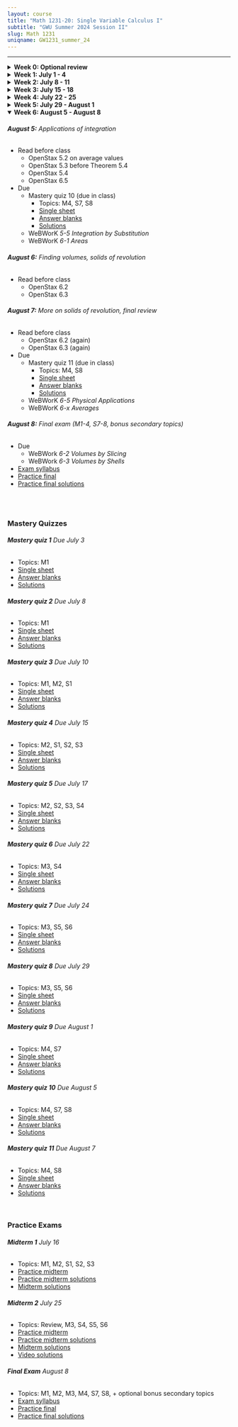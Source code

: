 ```yaml
---
layout: course
title: "Math 1231-20: Single Variable Calculus I"
subtitle: "GWU Summer 2024 Session II"
slug: Math 1231
uniqname: GW1231_summer_24
---
```


---
<details markdown="1">
<summary><b>Week 0: Optional review</b></summary>

<br>
Some of the most common things that trip people up in this course are more to do with algebra and trig than calculus itself. If you feel at all fuzzy with topics like factoring polynomials, the unit circle, or exponent rules, I would highly recommend doing a little review on [Khan Academy](https://www.khanacademy.org/math/algebra2) either before the course starts or at the beginning of the course. Here are some specific sections from the Algebra II course there that will come up a lot in Math 1231: 

- [Unit 3: Polynomial factorization](https://www.khanacademy.org/math/algebra2/x2ec2f6f830c9fb89:poly-factor) 
	- Factoring higher degree polynomials
	- Factoring using structure
- [Unit 6: Rational exponents and radicals](https://www.khanacademy.org/math/algebra2/x2ec2f6f830c9fb89:exp)
	- Rational exponents
	- Properties of exponents (rational exponents)
	- Evaluating exponents & radicals
- [Unit 11: Trigonometry](https://www.khanacademy.org/math/algebra2/x2ec2f6f830c9fb89:trig) 
	- Unit circle introduction
	- The Pythagorean identity
	- Trigonometric values of special angles
	- Graphs of sin(x), cos(x), and tan(x)

<br>In addition to the above, you can also get started reading the textbook. The first chapter reviews functions---we'll cover sections 1.1, 1.2, and 1.3. 

</details>


<details markdown="1">
<summary><b>Week 1: July 1 - 4</b></summary>

###### **July 1:** Syllabus, review of functions, intro to limits
- Read before class
	- [Course syllabus](/assets/documents/GW1231_summer_24_syllabus.pdf)
	- OpenStax 1.1-3 on functions
	- OpenStax 2.2 except for infinite limits

###### **July 2:** Limit laws, continuity, trig limits
- Read before class
	- OpenStax 2.3
	- OpenStax 2.4

###### **July 3:** Infinite limits 
- Read before class
	- OpenStax 2.2 on infinite limits
	- OpenStax 4.6, ignore anything to do with sketching graphs, formal definitions, or transcendental functions
	- OpenStax 3.1
- Due
	- Mastery quiz 1 (due in class)
		- Topics: M1
		- [Single sheet](/assets/documents/mq1_single_sheet.pdf)
		- [Answer blanks](/assets/documents/mq1_answer_blanks.pdf)
		- [Solutions](/assets/documents/mq1_solutions.pdf)
	- WeBWorK *0 Tutorial*
	- WeBWorK *1-1 Functions* 

###### **July 4:** Holiday, no class 

###### **Due Sunday 7/7:**
- WeBWorK *2-3a Limit Laws*
- WeBWorK *2-3b Computing Limits*
- WeBWorK *2-3c Squeeze Theorem*
- WeBWorK *2-3d Trigonometric Limits*
- WeBWorK *2-4 Continuity*

<br>

</details>


<details markdown="1">
<summary><b>Week 2: July 8 - 11</b></summary>

###### **July 8:** Defining and computing derivatives
- Read before class
	- OpenStax 3.1 (again)
	- OpenStax 3.2 
	- OpenStax 3.3
- Due
	- Mastery quiz 2 (due in class)
		- Topics: M1
		- [Single sheet](/assets/documents/mq2_single_sheet.pdf)
		- [Answer blanks](/assets/documents/mq2_answer_blanks.pdf)
		- [Solutions](/assets/documents/mq2_solutions.pdf)
	- WeBWorK *2-2 Infinite Limits*
	- WeBWorK *4-6 Limits at Infinity*

###### **July 9:** Trig derivatives, chain rule
- Read before class
	- OpenStax 3.5
	- OpenStax 3.6

###### **July 10:** Rates of change, linear approximation
- Read before class
	- OpenStax 3.4
	- OpenStax 4.2
- Due 
	- Mastery quiz 3 (due in class)
		- Topics: M1, M2, S1
		- [Single sheet](/assets/documents/mq3_single_sheet.pdf)
		- [Answer blanks](/assets/documents/mq3_answer_blanks.pdf)
		- [Solutions](/assets/documents/mq3_solutions.pdf)
	- WeBWorK *3-1 Intro to Derivatives* 

###### **July 11:** Implicit differentiation, intro to related rates
- Read before class
	- OpenStax 3.8
	- OpenStax 4.1
- Due
	- WeBWorK *3-3 Differentiation Rules*
	- WeBWorK *3-6 Trig Chain*

###### **Due Sunday 7/14:**
- WeBWorK *3-4 Rates of Change* 
- WeBWorK *3-3b Tangent Lines*
- WeBWorK *4-2 Linear Approximation* 

<br>

</details>


<details markdown="1">
<summary><b>Week 3: July 15 - 18</b></summary>

###### **July 15:** More related rates, midterm review
- Read before class
	- OpenStax 4.1 (again)
- Due 
	- Mastery quiz 4 (due in class)
		- Topics: M2, S1, S2, S3
		- [Single sheet](/assets/documents/mq4_single_sheet.pdf)
		- [Answer blanks](/assets/documents/mq4_answer_blanks.pdf)
		- [Solutions](/assets/documents/mq4_solutions.pdf)
	- WeBWorK *3-8 Implicit Differentiation*

###### **July 16:** Midterm 1 (M1, M2, S1, S2, S3)
- [Practice midterm](/assets/documents/practice_midterm1.pdf)
- [Practice midterm solutions](/assets/documents/practice_midterm1_solutions.pdf)
- [Midterm solutions](/assets/documents/midterm1_solutions.pdf)

###### **July 17:** Extreme Value Theorem, maxima and minima
- Read before class
	- OpenStax 4.3
- Due 
	- Mastery quiz 5 (due in class)
		- Topics: M2, S2, S3, S4
		- [Single sheet](/assets/documents/mq5_single_sheet.pdf)
		- [Answer blanks](/assets/documents/mq5_answer_blanks.pdf)
		- [Solutions](/assets/documents/mq5_solutions.pdf)
	- WeBWorK *4-1 Related Rates* 

###### **July 18:** Mean Value Theorem, classifying critical points
- Read before class
	- OpenStax 4.4
	- OpenStax 4.5

###### **Due Sunday 7/21:**
- WeBWorK *4-3 Critical Points and Extreme Values* 

<br>

</details>


<details markdown="1">
<summary><b>Week 4: July 22 - 25</b></summary>

###### **July 22:** Concavity and curve sketching
- Read before class
	- OpenStax 4.5 (again)
	- OpenStax 4.6 (again)
- Due
	- Mastery quiz 6 (due in class)
		- Topics: M3, S4
		- [Single sheet](/assets/documents/mq6_single_sheet.pdf)
		- [Answer blanks](/assets/documents/mq6_answer_blanks.pdf)
		- [Solutions](/assets/documents/mq6_solutions.pdf)
	- WeBWorK *4-4 Mean Value Theorem*
	- WeBWorK *4-5a Relative Extrema*

###### **July 23:** Applied optimization
- Read before class
	- OpenStax 4.7

###### **July 24:** More optimization, midterm review
- Read before class
	- OpenStax 4.7 (again)
- Due 
	- Mastery quiz 7 (due in class)
		- Topics: M3, S5, S6
		- [Single sheet](/assets/documents/mq7_single_sheet.pdf)
		- [Answer blanks](/assets/documents/mq7_answer_blanks.pdf)
		- [Solutions](/assets/documents/mq7_solutions.pdf)
	- WeBWorK *4-5b Sketching Graphs*

###### **July 25:** Midterm 2 (M3, S4, S5, S6 + a little Midterm 1 recap)
- [Practice midterm](/assets/documents/practice_midterm2.pdf)
- [Practice midterm solutions](/assets/documents/practice_midterm2_solutions.pdf)
- [Midterm solutions](/assets/documents/midterm2_solutions.pdf)
- [Video solutions](https://youtu.be/mxwneY5GFRw)
- Due 
	- WeBWorK *4-7 Optimization*

<br>

</details>


<details markdown="1">
<summary><b>Week 5: July 29 - August 1</b></summary>

###### **July 29:** The area problem and Riemann sums
- Read before class
	- OpenStax 5.1
- Due 
	- Mastery quiz 8 (due in class)
		- Topics: M3, S5, S6
		- [Single sheet](/assets/documents/mq8_single_sheet.pdf)
		- [Answer blanks](/assets/documents/mq8_answer_blanks.pdf)
		- [Solutions](/assets/documents/mq8_solutions.pdf)

###### **July 30:** Properties of definite integrals, FTC 1
- Read before class
	- OpenStax 5.2 except the part about average values
	- OpenStax 5.3 just from Theorem 5.4 to Theorem 5.5

###### **July 31:** Antiderivatives, FTC 2
- Read before class
	- OpenStax 4.10
	- OpenStax 5.3 from Theorem 5.5 onward
- Due
	- WeBWorK *5-1 Riemann sums*

###### **August 1:** Integration by substitution, finding areas
- Read before class
	- OpenStax 5.5
	- OpenStax 6.1
- Due
	- Mastery quiz 9 (due in class) 
		- Topics: M4, S7
		- [Single sheet](/assets/documents/mq9_single_sheet.pdf)
		- [Answer blanks](/assets/documents/mq9_answer_blanks.pdf)
		- [Solutions](/assets/documents/mq9_solutions.pdf)
	- WeBWorK *5-2 Definite Integrals*
	- WeBWorK *5-3 FTC Part 1*

###### **Due Sunday 8/4:**
- WeBWorK *5-4 Computing Integrals and FTC Part 2*

<br>

</details>


<details markdown="1" open>
<summary><b>Week 6: August 5 - August 8</b></summary>

###### **August 5:** Applications of integration
- Read before class
	- OpenStax 5.2 on average values
	- OpenStax 5.3 before Theorem 5.4
	- OpenStax 5.4
	- OpenStax 6.5
- Due
	- Mastery quiz 10 (due in class)
		- Topics: M4, S7, S8
		- [Single sheet](/assets/documents/mq10_single_sheet.pdf)
		- [Answer blanks](/assets/documents/mq10_answer_blanks.pdf)
		- [Solutions](/assets/documents/mq10_solutions.pdf)
	- WeBWorK *5-5 Integration by Substitution*
	- WeBWorK *6-1 Areas*

###### **August 6:** Finding volumes, solids of revolution
- Read before class
	- OpenStax 6.2
	- OpenStax 6.3

###### **August 7:** More on solids of revolution, final review
- Read before class
	- OpenStax 6.2 (again)
	- OpenStax 6.3 (again)
- Due
	- Mastery quiz 11 (due in class)
		- Topics: M4, S8
		- [Single sheet](/assets/documents/mq11_single_sheet.pdf)
		- [Answer blanks](/assets/documents/mq11_answer_blanks.pdf)
		- [Solutions](/assets/documents/mq11_solutions.pdf)
	- WeBWorK *6-5 Physical Applications* 
	- WeBWorK *6-x Averages* 

###### **August 8:** Final exam (M1-4, S7-8, bonus secondary topics)
- Due
	- WeBWork *6-2 Volumes by Slicing* 
	- WeBWork *6-3 Volumes by Shells*
- [Exam syllabus](/assets/documents/final_syllabus.pdf)
- [Practice final](/assets/documents/practice_final.pdf)
- [Practice final solutions](/assets/documents/practice_final_solutions.pdf)

<br>

<br>

<h3 id="mastery-quizzes">Mastery Quizzes</h3>

###### **Mastery quiz 1** Due July 3
- Topics: M1
- [Single sheet](/assets/documents/mq1_single_sheet.pdf)
- [Answer blanks](/assets/documents/mq1_answer_blanks.pdf)
- [Solutions](/assets/documents/mq1_solutions.pdf)

###### **Mastery quiz 2** Due July 8
- Topics: M1
- [Single sheet](/assets/documents/mq2_single_sheet.pdf)
- [Answer blanks](/assets/documents/mq2_answer_blanks.pdf)
- [Solutions](/assets/documents/mq2_solutions.pdf)

###### **Mastery quiz 3** Due July 10
- Topics: M1, M2, S1
- [Single sheet](/assets/documents/mq3_single_sheet.pdf)
- [Answer blanks](/assets/documents/mq3_answer_blanks.pdf)
- [Solutions](/assets/documents/mq3_solutions.pdf)

###### **Mastery quiz 4** Due July 15
- Topics: M2, S1, S2, S3
- [Single sheet](/assets/documents/mq4_single_sheet.pdf)
- [Answer blanks](/assets/documents/mq4_answer_blanks.pdf)
- [Solutions](/assets/documents/mq4_solutions.pdf)

###### **Mastery quiz 5** Due July 17
- Topics: M2, S2, S3, S4
- [Single sheet](/assets/documents/mq5_single_sheet.pdf)
- [Answer blanks](/assets/documents/mq5_answer_blanks.pdf)
- [Solutions](/assets/documents/mq5_solutions.pdf)

###### **Mastery quiz 6** Due July 22
- Topics: M3, S4
- [Single sheet](/assets/documents/mq6_single_sheet.pdf)
- [Answer blanks](/assets/documents/mq6_answer_blanks.pdf)
- [Solutions](/assets/documents/mq6_solutions.pdf)

###### **Mastery quiz 7** Due July 24
- Topics: M3, S5, S6
- [Single sheet](/assets/documents/mq7_single_sheet.pdf)
- [Answer blanks](/assets/documents/mq7_answer_blanks.pdf)
- [Solutions](/assets/documents/mq7_solutions.pdf)

###### **Mastery quiz 8** Due July 29
- Topics: M3, S5, S6
- [Single sheet](/assets/documents/mq8_single_sheet.pdf)
- [Answer blanks](/assets/documents/mq8_answer_blanks.pdf)
- [Solutions](/assets/documents/mq8_solutions.pdf)

###### **Mastery quiz 9** Due August 1
- Topics: M4, S7
- [Single sheet](/assets/documents/mq9_single_sheet.pdf)
- [Answer blanks](/assets/documents/mq9_answer_blanks.pdf)
- [Solutions](/assets/documents/mq9_solutions.pdf)

###### **Mastery quiz 10** Due August 5
- Topics: M4, S7, S8
- [Single sheet](/assets/documents/mq10_single_sheet.pdf)
- [Answer blanks](/assets/documents/mq10_answer_blanks.pdf)
- [Solutions](/assets/documents/mq10_solutions.pdf)

###### **Mastery quiz 11** Due August 7
- Topics: M4, S8
- [Single sheet](/assets/documents/mq11_single_sheet.pdf)
- [Answer blanks](/assets/documents/mq11_answer_blanks.pdf)
- [Solutions](/assets/documents/mq11_solutions.pdf)



<br>

<h3 id="practice-exams">Practice Exams</h3>

###### **Midterm 1** July 16
- Topics: M1, M2, S1, S2, S3
- [Practice midterm](/assets/documents/practice_midterm1.pdf)
- [Practice midterm solutions](/assets/documents/practice_midterm1_solutions.pdf)
- [Midterm solutions](/assets/documents/midterm1_solutions.pdf)

###### **Midterm 2** July 25
- Topics: Review, M3, S4, S5, S6
- [Practice midterm](/assets/documents/practice_midterm2.pdf)
- [Practice midterm solutions](/assets/documents/practice_midterm2_solutions.pdf)
- [Midterm solutions](/assets/documents/midterm2_solutions.pdf)
- [Video solutions](https://youtu.be/mxwneY5GFRw)

###### **Final Exam** August 8
- Topics: M1, M2, M3, M4, S7, S8, + optional bonus secondary topics
- [Exam syllabus](/assets/documents/final_syllabus.pdf)
- [Practice final](/assets/documents/practice_final.pdf)
- [Practice final solutions](/assets/documents/practice_final_solutions.pdf)

